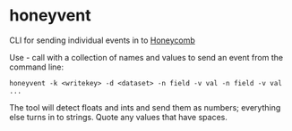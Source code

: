 # honeyvent
CLI for sending individual events in to [Honeycomb](https://honeycomb.io/docs)

Use - call with a collection of names and values to send an event from the
command line:

```
honeyvent -k <writekey> -d <dataset> -n field -v val -n field -v val ...
```

The tool will detect floats and ints and send them as numbers; everything else
turns in to strings.  Quote any values that have spaces.
